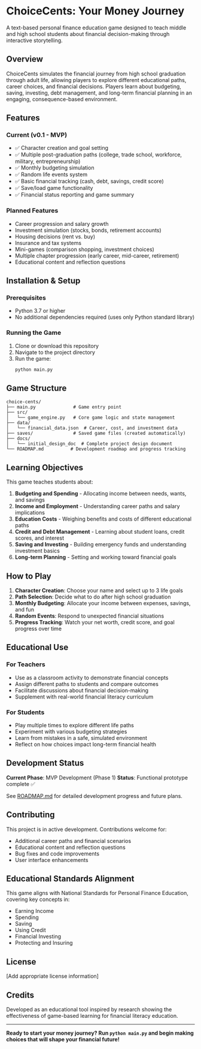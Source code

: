 # ChoiceCents: Your Money Journey

A text-based personal finance education game designed to teach middle and high school students about financial decision-making through interactive storytelling.

## Overview

ChoiceCents simulates the financial journey from high school graduation through adult life, allowing players to explore different educational paths, career choices, and financial decisions. Players learn about budgeting, saving, investing, debt management, and long-term financial planning in an engaging, consequence-based environment.

## Features

### Current (v0.1 - MVP)
- ✅ Character creation and goal setting
- ✅ Multiple post-graduation paths (college, trade school, workforce, military, entrepreneurship)
- ✅ Monthly budgeting simulation
- ✅ Random life events system
- ✅ Basic financial tracking (cash, debt, savings, credit score)
- ✅ Save/load game functionality
- ✅ Financial status reporting and game summary

### Planned Features
- Career progression and salary growth
- Investment simulation (stocks, bonds, retirement accounts)
- Housing decisions (rent vs. buy)
- Insurance and tax systems
- Mini-games (comparison shopping, investment choices)
- Multiple chapter progression (early career, mid-career, retirement)
- Educational content and reflection questions

## Installation & Setup

### Prerequisites
- Python 3.7 or higher
- No additional dependencies required (uses only Python standard library)

### Running the Game
1. Clone or download this repository
2. Navigate to the project directory
3. Run the game:
   ```bash
   python main.py
   ```

## Game Structure

```
choice-cents/
├── main.py              # Game entry point
├── src/
│   └── game_engine.py   # Core game logic and state management
├── data/
│   └── financial_data.json  # Career, cost, and investment data
├── saves/               # Saved game files (created automatically)
├── docs/
│   └── initial_design_doc  # Complete project design document
└── ROADMAP.md          # Development roadmap and progress tracking
```

## Learning Objectives

This game teaches students about:

1. **Budgeting and Spending** - Allocating income between needs, wants, and savings
2. **Income and Employment** - Understanding career paths and salary implications
3. **Education Costs** - Weighing benefits and costs of different educational paths
4. **Credit and Debt Management** - Learning about student loans, credit scores, and interest
5. **Saving and Investing** - Building emergency funds and understanding investment basics
6. **Long-term Planning** - Setting and working toward financial goals

## How to Play

1. **Character Creation**: Choose your name and select up to 3 life goals
2. **Path Selection**: Decide what to do after high school graduation
3. **Monthly Budgeting**: Allocate your income between expenses, savings, and fun
4. **Random Events**: Respond to unexpected financial situations
5. **Progress Tracking**: Watch your net worth, credit score, and goal progress over time

## Educational Use

### For Teachers
- Use as a classroom activity to demonstrate financial concepts
- Assign different paths to students and compare outcomes
- Facilitate discussions about financial decision-making
- Supplement with real-world financial literacy curriculum

### For Students
- Play multiple times to explore different life paths
- Experiment with various budgeting strategies
- Learn from mistakes in a safe, simulated environment
- Reflect on how choices impact long-term financial health

## Development Status

**Current Phase**: MVP Development (Phase 1)
**Status**: Functional prototype complete ✅

See [ROADMAP.md](ROADMAP.md) for detailed development progress and future plans.

## Contributing

This project is in active development. Contributions welcome for:
- Additional career paths and financial scenarios
- Educational content and reflection questions
- Bug fixes and code improvements
- User interface enhancements

## Educational Standards Alignment

This game aligns with National Standards for Personal Finance Education, covering key concepts in:
- Earning Income
- Spending
- Saving
- Using Credit
- Financial Investing
- Protecting and Insuring

## License

[Add appropriate license information]

## Credits

Developed as an educational tool inspired by research showing the effectiveness of game-based learning for financial literacy education.

---

**Ready to start your money journey? Run `python main.py` and begin making choices that will shape your financial future!**